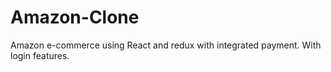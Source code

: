 # Amazon-Clone
Amazon e-commerce using React and redux with integrated payment.
With login features.